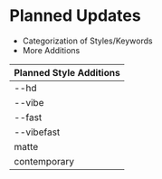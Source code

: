 # Planned Updates
- Categorization of Styles/Keywords
- More Additions

|Planned Style Additions|
|---|
|--hd|
|--vibe|
|--fast|
|--vibefast|
|matte|
|contemporary|
